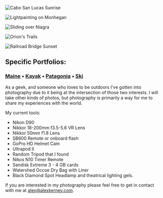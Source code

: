 ![Cabo San Lucas Sunrise](http://alexkerney.com/wp-content/uploads/2010/10/IMG_0699.JPG.jpg)

![Lightpainting on Monhegan](http://alexkerney.com/wp-content/uploads/2011/06/DSC7538.jpg)

![Sliding over Niagra](http://alexkerney.com/wp-content/uploads/2010/10/DSC4446-Version-2.jpg)

![Orion's Trails](http://alexkerney.com/wp-content/uploads/2010/10/DSC0111.jpg)

![Railroad Bridge Sunset](http://alexkerney.com/wp-content/uploads/2010/10/IMG_0342.JPG.jpg)


Specific Portfolios:
--------------------

### [Maine](/photography/maine.html) • [Kayak](/photography/kayak.html) • [Patagonia](/photography/patagonia.html) • [Ski](/photography/ski.html)


As a geek, and someone who loves to be outdoors I've gotten into photography due to it being at the intersection of those two interests. I will take other kinds of photos, but photography is primarily a way for me to share my experiences with the world.


My current tools:

* Nikon D90
* Nikkor 18-200mm f3.5-5.6 VR Lens
* Nikkor 50mm f1.8 Lens
* SB600 Remote or onboard flash
* GoPro HD Helmet Cam
* Ultrapod II
* Random Tripod that I found
* Nikos N10 Timer Remote
* Sandisk Extreme 3 - 4 GB cards
* Watershed Occoe Dry Bag with Liner
* Black Diamond Spot Headlamp and theatrical lighting gels.


If you are interested in my photography please feel free to get in contact with me at [alex@alexkerney.com](mailto:alex@alexkerney.com).
